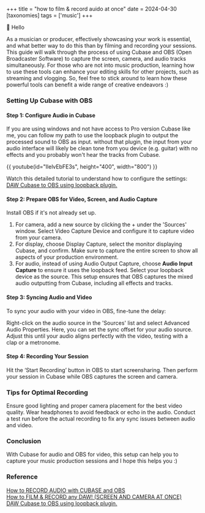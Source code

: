 +++
title = "how to film & record auido at once"
date = 2024-04-30
[taxonomies]
tags = ['music']
+++

👋 Hello

As a musician or producer, effectively showcasing your work is essential, and what better way to do this than by filming and recording your sessions. This guide will walk through the process of using Cubase and OBS (Open Broadcaster Software) to capture the screen, camera, and audio tracks simultaneously. For those who are not into music production, learning how to use these tools can enhance your editing skills for other projects, such as streaming and vlogging. So, feel free to stick around to learn how these powerful tools can benefit a wide range of creative endeavors :)

### Setting Up Cubase with OBS
#### Step 1: Configure Audio in Cubase

If you are using windows and not have access to Pro version Cubase like me, you can follow my path to use the loopback plugin to output the processed sound to OBS as input. without that plugin, the input from your audio interface will likely be clean tone from you device (e.g. guitar) with no effects and you probably won't hear the tracks from Cubase.

{{ youtube(id="IlelvEbFE3s", height="400", width="800") }}

Watch this detailed tutorial to understand how to configure the settings: [DAW Cubase to OBS using loopback plugin.](https://www.youtube.com/watch?v=IlelvEbFE3s)

#### Step 2: Prepare OBS for Video, Screen, and Audio Capture
Install OBS if it's not already set up.
1. For camera, add a new source by clicking the + under the 'Sources' window. Select Video Capture Device and configure it to capture video from your camera.
2. For display, choose Display Capture, select the monitor displaying Cubase, and confirm. Make sure to capture the entire screen to show all aspects of your production environment.
3. For audio, instead of using Audio Output Capture, choose **Audio Input Capture** to ensure it uses the loopback feed. Select your loopback device as the source. This setup ensures that OBS captures the mixed audio outputting from Cubase, including all effects and tracks.

#### Step 3: Syncing Audio and Video
To sync your audio with your video in OBS, fine-tune the delay:

Right-click on the audio source in the 'Sources' list and select Advanced Audio Properties.
Here, you can set the sync offset for your audio source. Adjust this until your audio aligns perfectly with the video, testing with a clap or a metronome.

#### Step 4: Recording Your Session
Hit the ‘Start Recording’ button in OBS to start screensharing.
Then perform your session in Cubase while OBS captures the screen and camera.


### Tips for Optimal Recording
Ensure good lighting and proper camera placement for the best video quality.
Wear headphones to avoid feedback or echo in the audio.
Conduct a test run before the actual recording to fix any sync issues between audio and video.


### Conclusion
With Cubase for audio and OBS for video, this setup can help you to capture your music production sessions and I hope this helps you :)





### Reference
[How to RECORD AUDIO with CUBASE and OBS](https://www.youtube.com/watch?v=X1Bduqqnr9g) \
[How to FILM & RECORD any DAW! (SCREEN AND CAMERA AT ONCE)](https://www.youtube.com/watch?v=Q3s-appprns) \
[DAW Cubase to OBS using loopback plugin.](https://www.youtube.com/watch?v=IlelvEbFE3s)